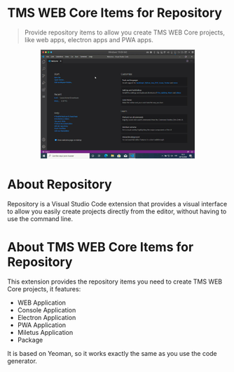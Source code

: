 # TMS WEB Core Items for Repository

> Provide repository items to allow you create TMS WEB Core projects, like web apps, electron apps and PWA apps.

<p align="center">
<img width="70%" src="https://raw.githubusercontent.com/qadram/repository.tms.web.core/main/items_animation.gif" />
</p>

# About Repository

Repository is a Visual Studio Code extension that provides a visual interface to allow you easily create projects directly from the editor, without having to use the command line.

# About TMS WEB Core Items for Repository

This extension provides the repository items you need to create TMS WEB Core projects, it features:

- WEB Application
- Console Application
- Electron Application
- PWA Application
- Miletus Application
- Package

It is based on Yeoman, so it works exactly the same as you use the code generator.

